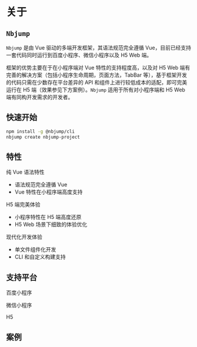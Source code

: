 # 关于

## `Nbjump` 

`Nbjump` 是由 Vue 驱动的多端开发框架，其语法规范完全遵循 Vue，目前已经支持一套代码同时运行到百度小程序、微信小程序以及 H5 Web 端。

框架的优势主要在于在小程序端对 Vue 特性的支持程度高，以及对 H5 Web 端有完善的解决方案（包括小程序生命周期，页面方法，TabBar 等），基于框架开发的代码只需在少数存在平台差异的 API 和组件上进行较低成本的适配，即可完美运行在 H5 端（效果参见下方案例）。`Nbjump` 适用于所有对小程序端和 H5 Web 端有同构开发需求的开发者。


## 快速开始
```bash
npm install -g @nbjump/cli
nbjump create nbjump-project
```

## 特性

纯 Vue 语法特性
- 语法规范完全遵循 Vue
- Vue 特性在小程序端高度支持

H5 端完美体验
- 小程序特性在 H5 端高度还原
- H5 Web 场景下细致的体验优化

现代化开发体验
- 单文件组件化开发
- CLI 和自定义构建支持


## 支持平台

百度小程序

微信小程序

H5

## 案例
